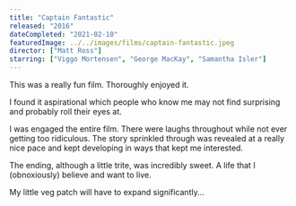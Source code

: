 ```yaml
---
title: "Captain Fantastic"
released: "2016"
dateCompleted: "2021-02-10"
featuredImage: ../../images/films/captain-fantastic.jpeg
director: ["Matt Ross"]
starring: ["Viggo Mortensen", "George MacKay", "Samantha Isler"]
---
```


This was a really fun film. Thoroughly enjoyed it.

I found it aspirational which people who know me may not find surprising and
probably roll their eyes at.

I was engaged the entire film. There were laughs throughout while not ever
getting too ridiculous. The story sprinkled through was revealed at a really
nice pace and kept developing in ways that kept me interested.

The ending, although a little trite, was incredibly sweet. A life that I (obnoxiously)
believe and want to live.

My little veg patch will have to expand significantly...

